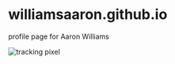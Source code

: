 # williamsaaron.github.io
profile page for Aaron Williams

![tracking pixel](https://ga-beacon.appspot.com/UA-17301159-15/abc?useReferer&pixel)
